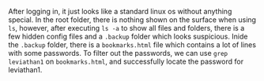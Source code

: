 After logging in, it just looks like a standard linux os without anything special. 
In the root folder, there is nothing shown on the surface when using `ls`, however, after executing `ls -a` to show all files and folders, there is a few hidden config files and a `.backup` folder which looks suspicious. 
Inide the `.backup` folder, there is a `bookmarks.html` file which contains a lot of lines with some passwords. 
To filter out the passwords, we can use `grep leviathan1` on `bookmarks.html`, and successfully locate the password for leviathan1.
